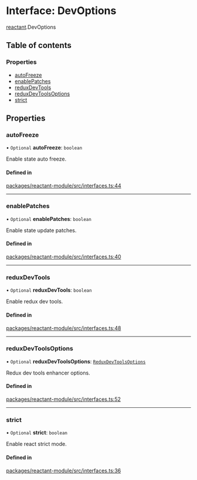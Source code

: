 # Interface: DevOptions

[reactant](../modules/reactant.md).DevOptions

## Table of contents

### Properties

- [autoFreeze](reactant.DevOptions.md#autofreeze)
- [enablePatches](reactant.DevOptions.md#enablepatches)
- [reduxDevTools](reactant.DevOptions.md#reduxdevtools)
- [reduxDevToolsOptions](reactant.DevOptions.md#reduxdevtoolsoptions)
- [strict](reactant.DevOptions.md#strict)

## Properties

### autoFreeze

• `Optional` **autoFreeze**: `boolean`

Enable state auto freeze.

#### Defined in

[packages/reactant-module/src/interfaces.ts:44](https://github.com/unadlib/reactant/blob/46d47605/packages/reactant-module/src/interfaces.ts#L44)

___

### enablePatches

• `Optional` **enablePatches**: `boolean`

Enable state update patches.

#### Defined in

[packages/reactant-module/src/interfaces.ts:40](https://github.com/unadlib/reactant/blob/46d47605/packages/reactant-module/src/interfaces.ts#L40)

___

### reduxDevTools

• `Optional` **reduxDevTools**: `boolean`

Enable redux dev tools.

#### Defined in

[packages/reactant-module/src/interfaces.ts:48](https://github.com/unadlib/reactant/blob/46d47605/packages/reactant-module/src/interfaces.ts#L48)

___

### reduxDevToolsOptions

• `Optional` **reduxDevToolsOptions**: [`ReduxDevToolsOptions`](../modules/reactant.md#reduxdevtoolsoptions)

Redux dev tools enhancer options.

#### Defined in

[packages/reactant-module/src/interfaces.ts:52](https://github.com/unadlib/reactant/blob/46d47605/packages/reactant-module/src/interfaces.ts#L52)

___

### strict

• `Optional` **strict**: `boolean`

Enable react strict mode.

#### Defined in

[packages/reactant-module/src/interfaces.ts:36](https://github.com/unadlib/reactant/blob/46d47605/packages/reactant-module/src/interfaces.ts#L36)

